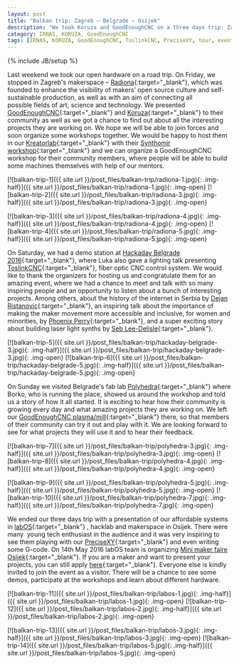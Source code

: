 ```yaml
---
layout: post
title: "Balkan trip: Zagreb – Belgrade – Osijek"
description: "We took Koruza and GoodEnoughCNC on a three days trip: Zagreb – Belgrade – Osijek."
category: IRNAS, KORUZA, GoodEnoughCNC
tags: [IRNAS, KORUZA, GoodEnoughCNC, ToslinkCNC, PreciseXY, tour, event, presentation, demo, Radiona, Hackaday Belgrade, labOS, Polyhedra, Mini maker faire]
---
```

{% include JB/setup %}


Last weekend we took our open hardware on a road trip. On Friday, we stopped in Zagreb's makerspace – [Radiona](http://radiona.org/){:target="_blank"}, which was founded to enhance the visibility of makers’ open source culture and self-sustainable production, as well as with an aim of connecting all possible fields of art, science and technology. We presented [GoodEnoughCNC](http://goodenoughcnc.eu/){:target="_blank"} and [Koruza](http://koruza.net/){:target="_blank"} to their community as well as we got a chance to find out about all the interesting projects they are working on. We hope we will be able to join forces and soon organize some workshops together. We would be happy to host them in our [Kreatorlab](http://www.kreatorlab.si/){:target="_blank"} with their [Synthomir workshop](http://radiona.org/synthomir/){:target="_blank"} and we can organize a GoodEnoughCNC workshop for their community members, where people will be able to build some machines themselves with help of our mentors.

[![balkan-trip-1]({{ site.url }}/post_files/balkan-trip/radiona-1.jpg){: .img-half}]({{ site.url }}/post_files/balkan-trip/radiona-1.jpg){: .img-open}
[![balkan-trip-2]({{ site.url }}/post_files/balkan-trip/radiona-3.jpg){: .img-half}]({{ site.url }}/post_files/balkan-trip/radiona-3.jpg){: .img-open}

[![balkan-trip-3]({{ site.url }}/post_files/balkan-trip/radiona-4.jpg){: .img-half}]({{ site.url }}/post_files/balkan-trip/radiona-4.jpg){: .img-open}
[![balkan-trip-4]({{ site.url }}/post_files/balkan-trip/radiona-5.jpg){: .img-half}]({{ site.url }}/post_files/balkan-trip/radiona-5.jpg){: .img-open}

On Saturday, we had a demo station at [Hackaday Belgrade 2016](https://hackaday.io/belgrade/){:target="_blank"}, where Luka also gave a lighting talk presenting [ToslinkCNC](http://goodenoughcnc.eu/machines/#toslink-cnc){:target="_blank"}, fiber optic CNC control system. We would like to thank the organizers for hosting us and congratulate them for an amazing event, where we had a chance to meet and talk with so many inspiring people and an opportunity to listen about a bunch of interesting projects. Among others, about the history of the internet in Serbia by [Dejan Ristanovic](http://www.dejanristanovic.com/){:target="_blank"}, an inspiring talk about the importance of making the maker movement more accessible and inclusive, for women and minorities, by [Phoenix Perry](http://phoenixperry.com/){:target="_blank"}, and a super exciting story about building laser light synths by [Seb Lee-Delisle](http://seb.ly/){:target="_blank"}.

[![balkan-trip-5]({{ site.url }}/post_files/balkan-trip/hackaday-belgrade-3.jpg){: .img-half}]({{ site.url }}/post_files/balkan-trip/hackaday-belgrade-3.jpg){: .img-open}
[![balkan-trip-6]({{ site.url }}/post_files/balkan-trip/hackaday-belgrade-5.jpg){: .img-half}]({{ site.url }}/post_files/balkan-trip/hackaday-belgrade-5.jpg){: .img-open} 

On Sunday we visited Belgrade's fab lab [Polyhedra](http://www.polyhedra.co/fab-lab.aspx){:target="_blank"} where Borko, who is running the place, showed us around the workshop and told us a story of how it all started. It is exciting to hear how their community is growing every day and what amazing projects they are working on. We left our [GoodEnoughCNC plasma/mill](http://goodenoughcnc.eu/machines/#plasma){:target="_blank"} there, so that members of their community can try it out and play with it. We are looking forward to see for what projects they will use it and to hear their feedback.

[![balkan-trip-7]({{ site.url }}/post_files/balkan-trip/polyhedra-3.jpg){: .img-half}]({{ site.url }}/post_files/balkan-trip/polyhedra-3.jpg){: .img-open}
[![balkan-trip-8]({{ site.url }}/post_files/balkan-trip/polyhedra-4.jpg){: .img-half}]({{ site.url }}/post_files/balkan-trip/polyhedra-4.jpg){: .img-open}

[![balkan-trip-9]({{ site.url }}/post_files/balkan-trip/polyhedra-5.jpg){: .img-half}]({{ site.url }}/post_files/balkan-trip/polyhedra-5.jpg){: .img-open}
[![balkan-trip-10]({{ site.url }}/post_files/balkan-trip/polyhedra-7.jpg){: .img-half}]({{ site.url }}/post_files/balkan-trip/polyhedra-7.jpg){: .img-open} 

We ended our three days trip with a presentation of our affordable systems in [labOS](http://hacklabos.org/){:target="_blank"} , hacklab and makerspace in Osijek. There were many  young tech enthusiast in the audience and it was very inspiring to see them playing with our [PreciseXY](http://goodenoughcnc.eu/machines/#precise-xy){:target="_blank"} and even writing some G-code. On 14th May 2016 labOS team is organizing [Mini maker faire Osijek](https://makerfaireosijek.com/){:target="_blank"}. If you are a maker and want to present your projects, you can still apply [here](https://docs.google.com/forms/d/11YV7u-kHU6Aa68SMNpzAEziExzzz3NxLTbTcuhQ9IAk/viewform?ts=56cf7807&edit_requested=true){:target="_blank"}. Everyone else is kindly invited to join the event as a visitor. There will be a chance to see some demos, participate at the workshops and learn about different hardware. 

[![balkan-trip-11]({{ site.url }}/post_files/balkan-trip/labos-1.jpg){: .img-half}]({{ site.url }}/post_files/balkan-trip/labos-1.jpg){: .img-open}
[![balkan-trip-12]({{ site.url }}/post_files/balkan-trip/labos-2.jpg){: .img-half}]({{ site.url }}/post_files/balkan-trip/labos-2.jpg){: .img-open} 

[![balkan-trip-13]({{ site.url }}/post_files/balkan-trip/labos-3.jpg){: .img-half}]({{ site.url }}/post_files/balkan-trip/labos-3.jpg){: .img-open}
[![balkan-trip-14]({{ site.url }}/post_files/balkan-trip/labos-5.jpg){: .img-half}]({{ site.url }}/post_files/balkan-trip/labos-5.jpg){: .img-open}
